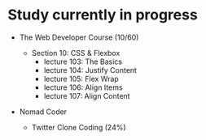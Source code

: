 # Study currently in progress

  - The Web Developer Course (10/60)
    - Section 10: CSS & Flexbox
      - lecture 103: The Basics
      - lecture 104: Justify Content
      - lecture 105: Flex Wrap
      - lecture 106: Align Items
      - lecture 107: Align Content

- Nomad Coder
  - Twitter Clone Coding (24%)
